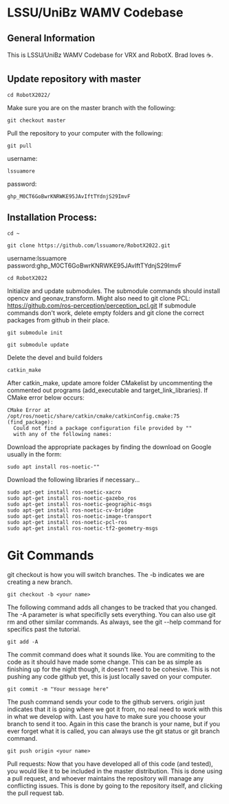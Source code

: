 # LSSU/UniBz WAMV Codebase
## General Information
This is LSSU/UniBz WAMV Codebase for VRX and RobotX. Brad loves ☕.  

## Update repository with master
```
cd RobotX2022/
```
Make sure you are on the master branch with the following:
```
git checkout master
```
Pull the repository to your computer with the following:
```
git pull
```
username:
```
lssuamore
```
password:
```
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
```
## Installation Process:

```
cd ~
```
```
git clone https://github.com/lssuamore/RobotX2022.git
```
username:lssuamore    password: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
```
cd RobotX2022
```
Initialize and update submodules. The submodule commands should install opencv and geonav_transform. Might also need to git clone PCL: https://github.com/ros-perception/perception_pcl.git If submodule commands don't work, delete empty folders and git clone the correct packages from github in their place.
```
git submodule init
```
```
git submodule update
```
Delete the devel and build folders
```
catkin_make
```
After catkin_make, update amore folder CMakelist by uncommenting the commented out programs (add_executable and target_link_libraries). If CMake error below occurs:
```
CMake Error at /opt/ros/noetic/share/catkin/cmake/catkinConfig.cmake:75 (find_package):
  Could not find a package configuration file provided by ""
  with any of the following names:
```
Download the appropriate packages by finding the download on Google usually in the form:
```
sudo apt install ros-noetic-""
```
Download the following libraries if necessary...
```
sudo apt-get install ros-noetic-xacro
sudo apt-get install ros-noetic-gazebo_ros
sudo apt-get install ros-noetic-geographic-msgs
sudo apt-get install ros-noetic-cv-bridge
sudo apt-get install ros-noetic-image-transport
sudo apt-get install ros-noetic-pcl-ros
sudo apt-get install ros-noetic-tf2-geometry-msgs
```

# Git Commands
git checkout is how you will switch branches. The -b indicates we are creating a new branch.
```
git checkout -b <your name>
```
The following command adds all changes to be tracked that you changed. The -A parameter is what specificlly sets everything. You can also use git rm and other similar commands. As always, see the git --help command for specifics past the tutorial.
```
git add -A
```
The commit command does what it sounds like. You are commiting to the code as it should have made some change. This can be as simple as finishing up for the night though, it doesn't need to be cohesive. This is not pushing any code github yet, this is just locally saved on your computer.
```
git commit -m "Your message here"
```
The push command sends your code to the github servers. origin just indicates that it is going where we got it from, no real need to work with this in what we develop with. Last you have to make sure you choose your branch to send it too. Again in this case the branch is your name, but if you ever forget what it is called, you can always use the git status or git branch command.
```
git push origin <your name>
```

Pull requests:
Now that you have developed all of this code (and tested), you would like it to be included in the master distribution. This is done using a pull request, and whoever maintains the repository will manage any conflicting issues. This is done by going to the repository itself, and clicking the pull request tab.
